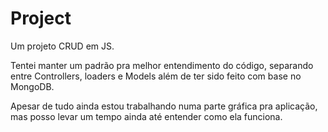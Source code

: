 # Project

Um projeto CRUD em JS.

Tentei manter um padrão pra melhor entendimento do código, separando entre Controllers, loaders e Models além de ter sido feito com base no MongoDB.

Apesar de tudo ainda estou trabalhando numa parte gráfica pra aplicação, mas posso levar um tempo ainda até entender como ela funciona.
